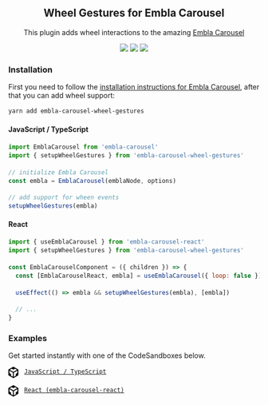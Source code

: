 <h2 align="center">Wheel Gestures for Embla Carousel</h2>

<p align="center">
  This plugin adds wheel interactions to the amazing
  <a href="https://github.com/davidcetinkaya/embla-carousel">Embla Carousel</a>
</p>

<p align="center">
  <a href="https://www.npmjs.com/package/embla-carousel-wheel-gestures" target="_blank">
    <img src="https://img.shields.io/npm/v/embla-carousel-wheel-gestures.svg"
  /></a>
  <a href="https://prettier.io" target="_blank">
    <img src="https://img.shields.io/badge/code_style-prettier-ff69b4.svg?style=flat"
  /></a>
  <a href="https://www.npmjs.com/package/embla-carousel-wheel-gestures" target="_blank">
    <img
      src="https://img.shields.io/bundlephobia/minzip/embla-carousel-wheel-gestures?color=%234c1&label=gzip%20size"
    />
  </a>
</p>

### Installation

First you need to follow the [installation instructions for Embla Carousel](https://github.com/davidcetinkaya/embla-carousel#installation), after that you can add wheel support:

````sh
yarn add embla-carousel-wheel-gestures
````

#### JavaScript / TypeScript

````js
import EmblaCarousel from 'embla-carousel'
import { setupWheelGestures } from 'embla-carousel-wheel-gestures'

// initialize Embla Carousel
const embla = EmblaCarousel(emblaNode, options)

// add support for wheen events
setupWheelGestures(embla)
````

#### React

````js
import { useEmblaCarousel } from 'embla-carousel-react'
import { setupWheelGestures } from 'embla-carousel-wheel-gestures'

const EmblaCarouselComponent = ({ children }) => {
  const [EmblaCarouselReact, embla] = useEmblaCarousel({ loop: false })

  useEffect(() => embla && setupWheelGestures(embla), [embla])

  // ...
}
````

### Examples

<p>Get started instantly with one of the CodeSandboxes below.</p>

<p>
  <img src="/assets/codesandbox.svg" height="23" align="top" /> &nbsp;
  <a href="https://codesandbox.io/s/github/xiel/embla-carousel-wheel-gestures/tree/master/docs/vanilla?file=/src/js/index.ts:1240-1266" target="_blank">
    <code>JavaScript / TypeScript</code>
  </a>
</p>

<p>
  <img src="/assets/codesandbox.svg" height="23" align="top" /> &nbsp;
  <a href="https://codesandbox.io/s/github/xiel/embla-carousel-wheel-gestures/tree/master/docs/react?file=/src/js/EmblaCarousel.tsx:879-942" target="_blank">
    <code>React (embla-carousel-react)</code>
  </a>
</p>

<br>
